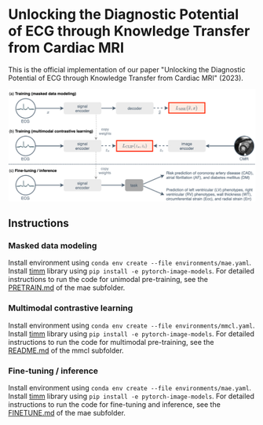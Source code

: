 # Unlocking the Diagnostic Potential of ECG through Knowledge Transfer from Cardiac MRI

This is the official implementation of our paper "Unlocking the Diagnostic Potential of ECG through Knowledge Transfer from Cardiac MRI" (2023).

<p align="center">
  <img src="./figures/overview.png?raw=true">
</p>

## Instructions

### Masked data modeling

Install environment using `conda env create --file environments/mae.yaml`. 
Install [timm](https://github.com/oetu/pytorch-image-models/tree/3dbe2c484b7c5e44097427d5fcb50338df895b31/timm) library using `pip install -e pytorch-image-models`.
For detailed instructions to run the code for unimodal pre-training, see the [PRETRAIN.md](https://github.com/oetu/mae/blob/1d75ce98082b99accdedbccd00deb5d3eeab8cdb/PRETRAIN.md) of the mae subfolder. 

### Multimodal contrastive learning

Install environment using `conda env create --file environments/mmcl.yaml`.
Install [timm](https://github.com/oetu/pytorch-image-models/tree/3dbe2c484b7c5e44097427d5fcb50338df895b31/timm)  library using `pip install -e pytorch-image-models`.
For detailed instructions to run the code for multimodal pre-training, see the [README.md](https://github.com/oetu/MMCL-ECG-CMR/blob/main/mmcl/README.md) of the mmcl subfolder. 

### Fine-tuning / inference

Install environment using `conda env create --file environments/mae.yaml`.
Install [timm](https://github.com/oetu/pytorch-image-models/tree/3dbe2c484b7c5e44097427d5fcb50338df895b31/timm)  library using `pip install -e pytorch-image-models`.
For detailed instructions to run the code for fine-tuning and inference, see the [FINETUNE.md](https://github.com/oetu/mae/blob/1d75ce98082b99accdedbccd00deb5d3eeab8cdb/FINETUNE.md) of the mae subfolder.
